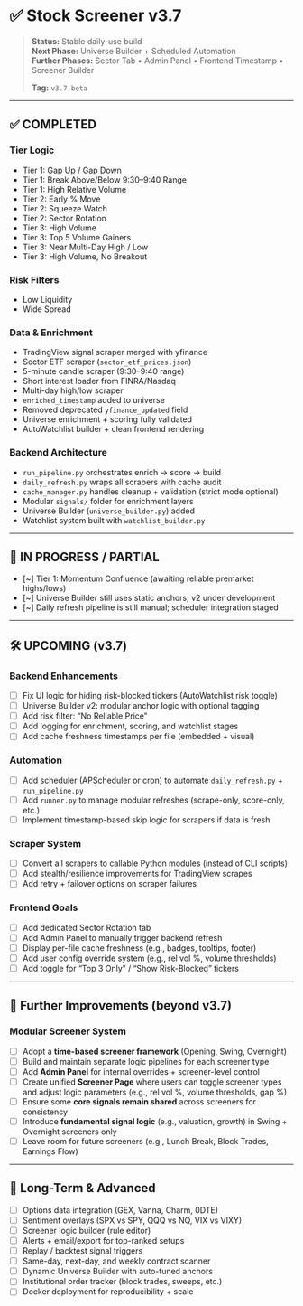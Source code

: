 # ✅ Stock Screener v3.7

> **Status:** Stable daily-use build  
> **Next Phase:** Universe Builder + Scheduled Automation  
> **Further Phases:** Sector Tab • Admin Panel • Frontend Timestamp • Screener Builder  
>  
> **Tag:** `v3.7-beta`

---

## ✅ COMPLETED

### Tier Logic  
- Tier 1: Gap Up / Gap Down  
- Tier 1: Break Above/Below 9:30–9:40 Range  
- Tier 1: High Relative Volume  
- Tier 2: Early % Move  
- Tier 2: Squeeze Watch  
- Tier 2: Sector Rotation  
- Tier 3: High Volume  
- Tier 3: Top 5 Volume Gainers  
- Tier 3: Near Multi-Day High / Low  
- Tier 3: High Volume, No Breakout  

### Risk Filters  
- Low Liquidity  
- Wide Spread  

### Data & Enrichment  
- TradingView signal scraper merged with yfinance  
- Sector ETF scraper (`sector_etf_prices.json`)  
- 5-minute candle scraper (9:30–9:40 range)  
- Short interest loader from FINRA/Nasdaq  
- Multi-day high/low scraper  
- `enriched_timestamp` added to universe  
- Removed deprecated `yfinance_updated` field  
- Universe enrichment + scoring fully validated  
- AutoWatchlist builder + clean frontend rendering  

### Backend Architecture  
- `run_pipeline.py` orchestrates enrich → score → build  
- `daily_refresh.py` wraps all scrapers with cache audit  
- `cache_manager.py` handles cleanup + validation (strict mode optional)  
- Modular `signals/` folder for enrichment layers  
- Universe Builder (`universe_builder.py`) added  
- Watchlist system built with `watchlist_builder.py`

---

## 🔄 IN PROGRESS / PARTIAL

- [~] Tier 1: Momentum Confluence (awaiting reliable premarket highs/lows)  
- [~] Universe Builder still uses static anchors; v2 under development  
- [~] Daily refresh pipeline is still manual; scheduler integration staged  

---

## 🛠️ UPCOMING (v3.7)

### Backend Enhancements  
- [ ] Fix UI logic for hiding risk-blocked tickers (AutoWatchlist risk toggle)  
- [ ] Universe Builder v2: modular anchor logic with optional tagging  
- [ ] Add risk filter: “No Reliable Price”  
- [ ] Add logging for enrichment, scoring, and watchlist stages  
- [ ] Add cache freshness timestamps per file (embedded + visual)

### Automation  
- [ ] Add scheduler (APScheduler or cron) to automate `daily_refresh.py` + `run_pipeline.py`  
- [ ] Add `runner.py` to manage modular refreshes (scrape-only, score-only, etc.)  
- [ ] Implement timestamp-based skip logic for scrapers if data is fresh  

### Scraper System  
- [ ] Convert all scrapers to callable Python modules (instead of CLI scripts)  
- [ ] Add stealth/resilience improvements for TradingView scrapes  
- [ ] Add retry + failover options on scraper failures  

### Frontend Goals  
- [ ] Add dedicated Sector Rotation tab  
- [ ] Add Admin Panel to manually trigger backend refresh  
- [ ] Display per-file cache freshness (e.g., badges, tooltips, footer)  
- [ ] Add user config override system (e.g., rel vol %, volume thresholds)  
- [ ] Add toggle for “Top 3 Only” / “Show Risk-Blocked” tickers  

---

## 🚧 Further Improvements (beyond v3.7)

### Modular Screener System
- [ ] Adopt a **time-based screener framework** (Opening, Swing, Overnight)  
- [ ] Build and maintain separate logic pipelines for each screener type  
- [ ] Add **Admin Panel** for internal overrides + screener-level control  
- [ ] Create unified **Screener Page** where users can toggle screener types and adjust logic parameters (e.g., rel vol %, volume thresholds, gap %)  
- [ ] Ensure some **core signals remain shared** across screeners for consistency  
- [ ] Introduce **fundamental signal logic** (e.g., valuation, growth) in Swing + Overnight screeners only  
- [ ] Leave room for future screeners (e.g., Lunch Break, Block Trades, Earnings Flow)

---

## 🧪 Long-Term & Advanced

- [ ] Options data integration (GEX, Vanna, Charm, 0DTE)  
- [ ] Sentiment overlays (SPX vs SPY, QQQ vs NQ, VIX vs VIXY)  
- [ ] Screener logic builder (rule editor)  
- [ ] Alerts + email/export for top-ranked setups  
- [ ] Replay / backtest signal triggers  
- [ ] Same-day, next-day, and weekly contract scanner  
- [ ] Dynamic Universe Builder with auto-tuned anchors  
- [ ] Institutional order tracker (block trades, sweeps, etc.)  
- [ ] Docker deployment for reproducibility + scale  

